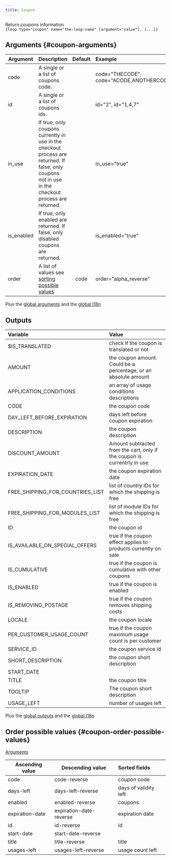 ```yaml
---
title: Coupon
---
```


Return coupons information  
`{loop type="coupon" name="the-loop-name" [argument="value"], [...]}`

## Arguments {#coupon-arguments}

| Argument   | Description                                                                                                                                          | Default | Example                                         |
|------------|:-----------------------------------------------------------------------------------------------------------------------------------------------------|:-------:|:------------------------------------------------|
| code       | A single or a list of coupons code.                                                                                                                  |         | code="THECODE", code="ACODE,ANOTHERCODE,COCODE" |
| id         | A single or a list of coupons ids.                                                                                                                   |         | id="2", id="1,4,7"                              |
| in_use     | If true, only coupons currently in use in the checkout process are returned. If false, only coupons not in use in the checkout process are returned. |         | in_use="true"                                   |
| is_enabled | If true, only enabled are returned. If false, only disabled coupons are returned.                                                                    |         | is_enabled="true"                               |
| order      | A list of values see [sorting possible values](#coupon-order-possible-values)                                                                        | code    | order="alpha_reverse"                           |

Plus the [global arguments](./global_arguments) and the [global I18n](./global_arguments_I18n.md)

## Outputs

| Variable                         | Value                                                                    |
|:---------------------------------|:-------------------------------------------------------------------------|
| $IS_TRANSLATED                   | check if the coupon is translated or not                                 |
| AMOUNT                           | the coupon amount. Could be a percentage, or an absolute amount          |
| APPLICATION_CONDITIONS           | an array of usage conditions descriptions                                |
| CODE                             | the coupon code                                                          |
| DAY_LEFT_BEFORE_EXPIRATION       | days left before coupon expiration                                       |
| DESCRIPTION                      | the coupon description                                                   |
| DISCOUNT_AMOUNT                  | Amount subtracted from the cart, only if the coupon is currentrly in use |
| EXPIRATION_DATE                  | the coupon expiration date                                               |
| FREE_SHIPPING_FOR_COUNTRIES_LIST | list of country IDs for which the shipping is free                       |
| FREE_SHIPPING_FOR_MODULES_LIST   | list of module IDs for which the shipping is free                        |
| ID                               | the coupon id                                                            |
| IS_AVAILABLE_ON_SPECIAL_OFFERS   | true if the coupon effect applies to products currently on sale          |
| IS_CUMULATIVE                    | true if the coupon is cumulative with other coupons                      |
| IS_ENABLED                       | true if the coupon is enabled                                            |
| IS_REMOVING_POSTAGE              | true if the coupon removes shipping costs                                |
| LOCALE                           | the coupon locale                                                        |
| PER_CUSTOMER_USAGE_COUNT         | true if the coupon maximum usage count is per customer                   |
| SERVICE_ID                       | the coupon service id                                                    |
| SHORT_DESCRIPTION                | the coupon short description                                             |
| START_DATE                       |                                                                          |
| TITLE                            | the coupon title                                                         |
| TOOLTIP                          | The coupon short description                                             |
| USAGE_LEFT                       | number of usages left                                                    |

Plus the [global outputs](./global_outputs) and the [global I18n](./global_arguments_I18n.md)

## Order possible values {#coupon-order-possible-values}

[Arguments](#coupon-arguments)

| Ascending value | Descending value        | Sorted fields         |
|-----------------|-------------------------|:----------------------|
| code            | code-reverse            | coupon code           |
| days-left       | days-left-reverse       | days of validity left |
| enabled         | enabled-reverse         | coupons               |
| expiration-date | expiration-date-reverse | expiration date       |
| id              | id-reverse              | id                    |
| start-date      | start-date-reverse      |                       |
| title           | title-reverse           | title                 |
| usages-left     | usages-left-reverse     | usage count left      |
